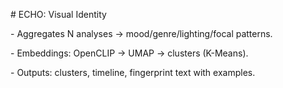 \# ECHO: Visual Identity

\- Aggregates N analyses → mood/genre/lighting/focal patterns.

\- Embeddings: OpenCLIP → UMAP → clusters (K-Means).

\- Outputs: clusters, timeline, fingerprint text with examples.




